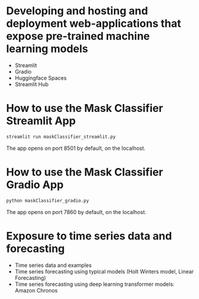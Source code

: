 # Developing and hosting and deployment web-applications that expose pre-trained machine learning models 
- Streamlit 
- Gradio
- Huggingface Spaces
- Streamlit Hub


# How to use the Mask Classifier Streamlit App

```python
streamlit run maskClassifier_streamlit.py
```
The app opens on port 8501 by default, on the localhost. 


# How to use the Mask Classifier Gradio App

```python
python maskClassifier_gradio.py
```
The app opens on port 7860 by default, on the localhost. 


# Exposure to time series data and forecasting
- Time series data and examples 
- Time series forecasting using typical models (Holt Winters model, Linear Forecasting)
- Time series forecasting using deep learning transformer models: Amazon Chronos 


